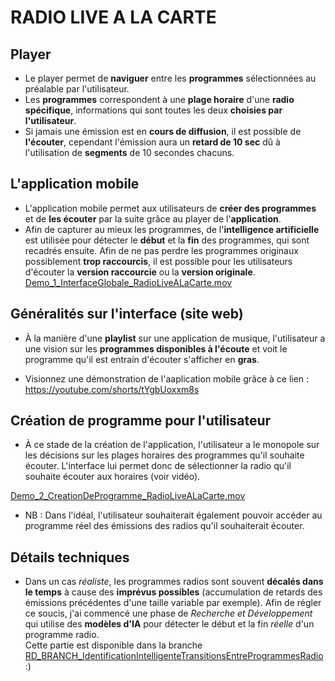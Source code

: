 # RADIO LIVE A LA CARTE

## Player

- Le player permet de <strong>naviguer</strong> entre les <strong>programmes</strong> sélectionnées au préalable par l'utilisateur.
- Les <strong>programmes</strong> correspondent à une <strong>plage horaire</strong> d'une <strong>radio spécifique</strong>, informations qui sont toutes les deux <strong>choisies par l'utilisateur</strong>.
- Si jamais une émission est en <strong>cours de diffusion</strong>, il est possible de <strong>l'écouter</strong>, cependant l'émission aura un <strong>retard de 10 sec</strong> dû à l'utilisation de <strong>segments</strong> de 10 secondes chacuns.

## L'application mobile

- L'application mobile permet aux utilisateurs de <strong>créer des programmes</strong> et de <strong>les écouter</strong> par la suite grâce au player de l'<strong>application</strong>.
- Afin de capturer au mieux les programmes, de l'**intelligence artificielle** est utilisée pour détecter le **début** et la **fin** des programmes, qui sont recadrés ensuite. Afin de ne pas perdre les programmes originaux possiblement **trop raccourcis**, il est possible pour les utilisateurs d'écouter la **version raccourcie** ou la **version originale**.
[Demo_1_InterfaceGlobale_RadioLiveALaCarte.mov](@docs/assets/Demo_1_RadioLiveALaCarte.mov)

## Généralités sur l'interface (site web)

- À la manière d'une <strong>playlist</strong> sur une application de musique, l'utilisateur a une vision sur les <strong>programmes disponibles à l'écoute</strong> et voit le programme qu'il est entrain d'écouter s'afficher en <strong>gras</strong>.

- Visionnez une démonstration de l'aaplication mobile grâce à ce lien :
https://youtube.com/shorts/tYgbUoxxm8s

## Création de programme pour l'utilisateur

- À ce stade de la création de l'application, l'utilisateur a le monopole sur les décisions sur les plages horaires des programmes qu'il souhaite écouter. L'interface lui permet donc de sélectionner la radio qu'il souhaite écouter aux horaires (voir vidéo).

[Demo_2_CreationDeProgramme_RadioLiveALaCarte.mov](@docs/assets/RadioLiveALaCarte-Demo-ProgramCreation.mov)

- NB : Dans l'idéal, l'utilisateur souhaiterait également pouvoir accéder au programme réel des émissions des radios qu'il souhaiterait écouter.

## Détails techniques

- Dans un cas *réaliste*, les programmes radios sont souvent **décalés dans le temps** à cause des **imprévus possibles** (accumulation de retards des émissions précédentes d'une taille variable par exemple).
Afin de régler ce soucis, j'ai commencé une phase de *Recherche et Développement* qui utilise des **modèles d'IA** pour détecter le début et la fin *réelle* d'un programme radio.  
Cette partie est disponible dans la branche [RD_BRANCH_IdentificationIntelligenteTransitionsEntreProgrammesRadio](https://github.com/eglantinefonrose/RadioLiveALaCarte/tree/RD_BRANCH_IdentificationIntelligenteTransitionsEntreProgrammesRadio) :)



